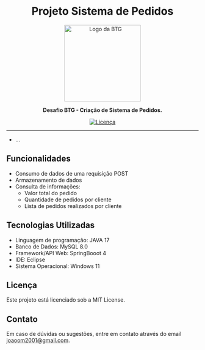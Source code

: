 <h1 align="center">Projeto Sistema de Pedidos</h1>

<p align="center">
  <img src="https://upload.wikimedia.org/wikipedia/commons/c/c2/Btg-logo-blue.svg" alt="Logo da BTG" width="200" height="200">
</p>

<p align="center">
  <strong>Desafio BTG - Criação de Sistema de Pedidos.</strong>
</p>

<p align="center">
  <a href="LICENSE">
    <img src="https://img.shields.io/github/license/seu-usuario/nome-do-repositorio.svg" alt="Licença">
  </a>
</p>

---
- ...
## Funcionalidades

- Consumo de dados de uma requisição POST
- Armazenamento de dados
- Consulta de informações:
  - Valor total do pedido
  - Quantidade de pedidos por cliente
  - Lista de pedidos realizados por cliente

## Tecnologias Utilizadas

- Linguagem de programação: JAVA 17
- Banco de Dados: MySQL 8.0
- Framework/API Web: SpringBooot 4
- IDE: Eclipse
- Sistema Operacional: Windows 11

## Licença

Este projeto está licenciado sob a MIT License.

## Contato

Em caso de dúvidas ou sugestões, entre em contato através do email joaoom2001@gmail.com.


